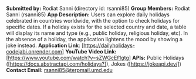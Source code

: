 **Submitted by:** Rodiat Sanni (directory id: rsanni85)
**Group Members:** Rodiat Sanni (rsanni85)
**App Description:** Users can explore daily holidays celebrated in countries worldwide, with the option to check holidays for specific dates. If a holiday exists for the selected country and date, a table will display its name and type (e.g., public holiday, religious holiday, etc). In the absence of a holiday, the application lightens the mood by showing a joke instead.
**Application Link**: [https://dailyholidays-codejabi.onrender.com]
**YouTube Video Link:** [https://www.youtube.com/watch?v=sZWGcEf1gtg]
**APIs:** Public Holidays ([https://docs.abstractapi.com/holidays?]), Jokes ([https://jokeapi.dev/])
**Contact Email:**  rsanni85@terpmail.umd.edu
